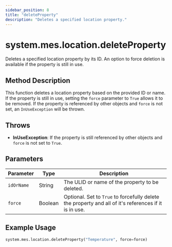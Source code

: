 ```yaml
---
sidebar_position: 8
title: "deleteProperty"
description: "Deletes a specified location property."
---
```


# system.mes.location.deleteProperty

Deletes a specified location property by its ID. An option to force deletion is available if the property is still in
use.

## Method Description

This function deletes a location property based on the provided ID or name. If the property is still in use, setting the
`force` parameter to `True` allows it to be removed. If the property is referenced by other objects and `force` is not
set, an `InUseException` will be thrown.

## Throws

- **InUseException**: If the property is still referenced by other objects and `force` is not set to `True`.

## Parameters

| Parameter  | Type    | Description                                                                                           |
|------------|---------|-------------------------------------------------------------------------------------------------------|
| `idOrName` | String  | The ULID or name of the property to be deleted.                                                       |
| `force`    | Boolean | Optional. Set to `True` to forcefully delete the property and all of it's references if it is in use. |

## Example Usage

```python
system.mes.location.deleteProperty("Temperature", force=force)
```